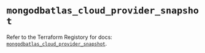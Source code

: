 # `mongodbatlas_cloud_provider_snapshot`

Refer to the Terraform Registory for docs: [`mongodbatlas_cloud_provider_snapshot`](https://www.terraform.io/docs/providers/mongodbatlas/r/cloud_provider_snapshot).
